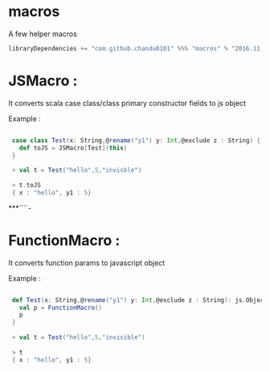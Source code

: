 # macros

A few helper macros 

```scala
libraryDependencies += "com.github.chandu0101" %%% "macros" % "2016.11.0"
```

# JSMacro :

It converts scala case class/class primary constructor fields to js object 

Example : 

```scala

 case class Test(x: String,@rename("y1") y: Int,@exclude z : String) {
   def toJS = JSMacro[Test](this)
 }
 
 > val t = Test("hello",5,"invisble")
 
 > t.toJS
 { x : "hello", y1 : 5}

```
***````-
# FunctionMacro :

It converts function params to javascript object


Example : 

```scala

 def Test(x: String,@rename("y1") y: Int,@exclude z : String): js.Object {
   val p = FunctionMacro()
   p
 }
 
 > val t = Test("hello",5,"invisible")
 
 > t
 { x : "hello", y1 : 5}

```